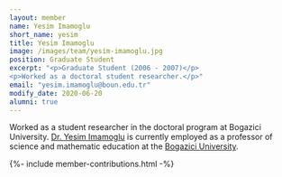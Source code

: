```yaml
---
layout: member
name: Yesim Imamoglu
short_name: yesim
title: Yesim Imamoglu
image: /images/team/yesim-imamoglu.jpg
position: Graduate Student
excerpt: "<p>Graduate Student (2006 - 2007)</p>
<p>Worked as a doctoral student researcher.</p>"
email: "yesim.imamoglu@boun.edu.tr"
modify_date: 2020-06-20    
alumni: true
---
```


Worked as a student researcher in the doctoral program at Bogazici University. [Dr. Yesim Imamoglu](https://sced.boun.edu.tr/people/yesim-imamoglu) is currently employed as a professor of science and mathematic education at the [Bogazici University](http://www.boun.edu.tr).

{%- include member-contributions.html -%}
